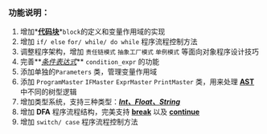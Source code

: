 ### 功能说明：

1. 增加*<u>**代码块**</u>*`block`的定义和变量作用域的实现
2. 增加 `if/ else` `for/ while/ do while` 程序流程控制方法
3. 调整程序架构，增加 `责任链模式` `抽象工厂模式` `单例模式` 等面向对象程序设计技巧
4. 完善**<u>*条件表达式*</u>** `condition_expr` 的功能
5. 添加单独的`Parameters` 类，管理变量作用域
6. 添加 `ProgramMaster` `IFMaster` `ExprMaster` `PrintMaster` 类，用来处理 **<u>AST</u>** 中不同的树型逻辑
7. 增加类型系统，支持三种类型：**<u>*Int、Float、String*</u>**
8. 增加 **DFA** 程序流程结构，完美支持 **<u>break</u>** 以及 **<u>continue</u>**
9. 增加 `switch/ case` 程序流程控制方法

